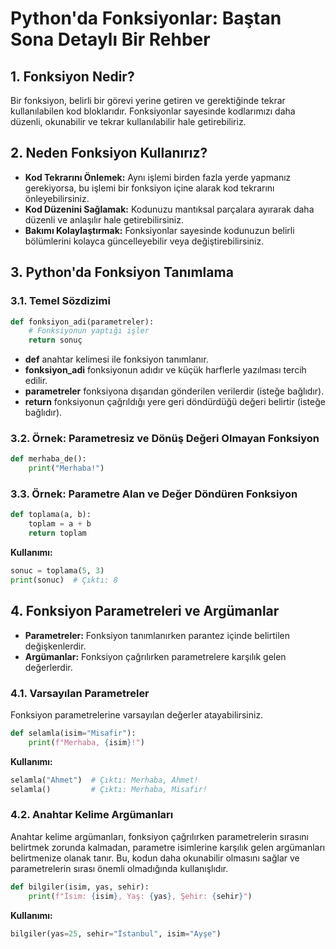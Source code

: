 # Python'da Fonksiyonlar: Baştan Sona Detaylı Bir Rehber

## 1. Fonksiyon Nedir?

Bir fonksiyon, belirli bir görevi yerine getiren ve gerektiğinde tekrar kullanılabilen kod bloklarıdır. Fonksiyonlar sayesinde kodlarımızı daha düzenli, okunabilir ve tekrar kullanılabilir hale getirebiliriz.

## 2. Neden Fonksiyon Kullanırız?

- **Kod Tekrarını Önlemek:** Aynı işlemi birden fazla yerde yapmanız gerekiyorsa, bu işlemi bir fonksiyon içine alarak kod tekrarını önleyebilirsiniz.
- **Kod Düzenini Sağlamak:** Kodunuzu mantıksal parçalara ayırarak daha düzenli ve anlaşılır hale getirebilirsiniz.
- **Bakımı Kolaylaştırmak:** Fonksiyonlar sayesinde kodunuzun belirli bölümlerini kolayca güncelleyebilir veya değiştirebilirsiniz.

## 3. Python'da Fonksiyon Tanımlama

### 3.1. Temel Sözdizimi

```python
def fonksiyon_adi(parametreler):
    # Fonksiyonun yaptığı işler
    return sonuç
```
- **def** anahtar kelimesi ile fonksiyon tanımlanır.
- **fonksiyon_adi** fonksiyonun adıdır ve küçük harflerle yazılması tercih edilir.
- **parametreler** fonksiyona dışarıdan gönderilen verilerdir (isteğe bağlıdır).
- **return** fonksiyonun çağrıldığı yere geri döndürdüğü değeri belirtir (isteğe bağlıdır).

### 3.2. Örnek: Parametresiz ve Dönüş Değeri Olmayan Fonksiyon

```python
def merhaba_de():
    print("Merhaba!")
```
### 3.3. Örnek: Parametre Alan ve Değer Döndüren Fonksiyon

```python
def toplama(a, b):
    toplam = a + b
    return toplam
```

**Kullanımı:**
```python
sonuc = toplama(5, 3)
print(sonuc)  # Çıktı: 8
```

## 4. Fonksiyon Parametreleri ve Argümanlar

- **Parametreler:** Fonksiyon tanımlanırken parantez içinde belirtilen değişkenlerdir.
- **Argümanlar:** Fonksiyon çağrılırken parametrelere karşılık gelen değerlerdir.

### 4.1. Varsayılan Parametreler

Fonksiyon parametrelerine varsayılan değerler atayabilirsiniz.

```python
def selamla(isim="Misafir"):
    print(f"Merhaba, {isim}!")
```
**Kullanımı:**
```python
selamla("Ahmet")  # Çıktı: Merhaba, Ahmet!
selamla()         # Çıktı: Merhaba, Misafir!
```
### 4.2. Anahtar Kelime Argümanları

Anahtar kelime argümanları, fonksiyon çağrılırken parametrelerin sırasını belirtmek zorunda kalmadan, parametre isimlerine karşılık gelen argümanları belirtmenize olanak tanır. Bu, kodun daha okunabilir olmasını sağlar ve parametrelerin sırası önemli olmadığında kullanışlıdır.

```python
def bilgiler(isim, yas, sehir):
    print(f"İsim: {isim}, Yaş: {yas}, Şehir: {sehir}")
```
**Kullanımı:**
```python
bilgiler(yas=25, sehir="İstanbul", isim="Ayşe")
```

